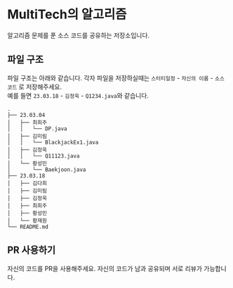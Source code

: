# MultiTech의 알고리즘

알고리즘 문제를 푼 소스 코드를 공유하는 저장소입니다.

## 파일 구조

파일 구조는 아래와 같습니다. 각자 파일을 저장하실때는 `스터티일정` - `자신의 이름` - `소스 코드` 로 저장해주세요.</br>
예를 들면 `23.03.18` - `김정욱` - `Q1234.java`와 같습니다.

```text
.
├── 23.03.04
│   ├── 최희주
│   │   └── DP.java
│   ├── 김미림
│   │   └── BlackjackEx1.java
│   ├── 김정욱
│   │   └── Q11123.java
│   └── 황성민
│       └── Baekjoon.java
├── 23.03.18
│   ├── 김다희
│   ├── 김미림
│   ├── 김정욱
│   ├── 최희주
│   ├── 황성민
│   └── 황재원
└── README.md
```

## PR 사용하기

자신의 코드를 PR을 사용해주세요. 자신의 코드가 남과 공유되며 서로 리뷰가 가능합니다.
